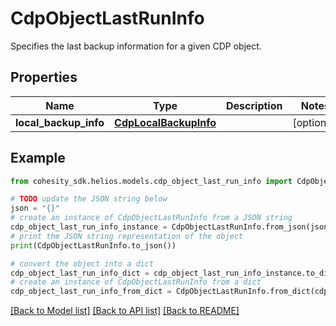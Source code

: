 # CdpObjectLastRunInfo

Specifies the last backup information for a given CDP object.

## Properties

Name | Type | Description | Notes
------------ | ------------- | ------------- | -------------
**local_backup_info** | [**CdpLocalBackupInfo**](CdpLocalBackupInfo.md) |  | [optional] 

## Example

```python
from cohesity_sdk.helios.models.cdp_object_last_run_info import CdpObjectLastRunInfo

# TODO update the JSON string below
json = "{}"
# create an instance of CdpObjectLastRunInfo from a JSON string
cdp_object_last_run_info_instance = CdpObjectLastRunInfo.from_json(json)
# print the JSON string representation of the object
print(CdpObjectLastRunInfo.to_json())

# convert the object into a dict
cdp_object_last_run_info_dict = cdp_object_last_run_info_instance.to_dict()
# create an instance of CdpObjectLastRunInfo from a dict
cdp_object_last_run_info_from_dict = CdpObjectLastRunInfo.from_dict(cdp_object_last_run_info_dict)
```
[[Back to Model list]](../README.md#documentation-for-models) [[Back to API list]](../README.md#documentation-for-api-endpoints) [[Back to README]](../README.md)


